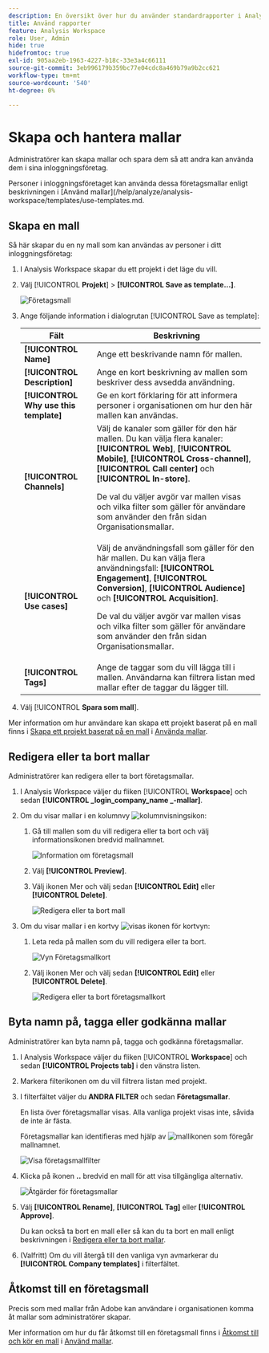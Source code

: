 ```yaml
---
description: En översikt över hur du använder standardrapporter i Analysis Workspace.
title: Använd rapporter
feature: Analysis Workspace
role: User, Admin
hide: true
hidefromtoc: true
exl-id: 905aa2eb-1963-4227-b18c-33e3a4c66111
source-git-commit: 3eb996179b359bc77e04cdc8a469b79a9b2cc621
workflow-type: tm+mt
source-wordcount: '540'
ht-degree: 0%

---
```


# Skapa och hantera mallar

Administratörer kan skapa mallar och spara dem så att andra kan använda dem i sina inloggningsföretag.

Personer i inloggningsföretaget kan använda dessa företagsmallar enligt beskrivningen i [Använd mallar](/help/analyze/analysis-workspace/templates/use-templates.md.

## Skapa en mall

Så här skapar du en ny mall som kan användas av personer i ditt inloggningsföretag:

1. I Analysis Workspace skapar du ett projekt i det läge du vill.

1. Välj [!UICONTROL **Projekt**] > **[!UICONTROL Save as template…]**.

   ![Företagsmall](assets/company-template-save.png)

1. Ange följande information i dialogrutan [!UICONTROL Save as template]:

   | Fält | Beskrivning |
   |---------|----------|
   | **[!UICONTROL Name]** | Ange ett beskrivande namn för mallen. |
   | **[!UICONTROL Description]** | Ange en kort beskrivning av mallen som beskriver dess avsedda användning. |
   | **[!UICONTROL Why use this template]** | Ge en kort förklaring för att informera personer i organisationen om hur den här mallen kan användas. |
   | **[!UICONTROL Channels]** | Välj de kanaler som gäller för den här mallen. Du kan välja flera kanaler: **[!UICONTROL Web]**, **[!UICONTROL Mobile]**, **[!UICONTROL Cross-channel]**, **[!UICONTROL Call center]** och **[!UICONTROL In-store]**.<p>De val du väljer avgör var mallen visas och vilka filter som gäller för användare som använder den från sidan Organisationsmallar.</p> |
   | **[!UICONTROL Use cases]** | Välj de användningsfall som gäller för den här mallen. Du kan välja flera användningsfall: **[!UICONTROL Engagement]**, **[!UICONTROL Conversion]**, **[!UICONTROL Audience]** och **[!UICONTROL Acquisition]**. <p>De val du väljer avgör var mallen visas och vilka filter som gäller för användare som använder den från sidan Organisationsmallar.</p> |
   | **[!UICONTROL Tags]** | Ange de taggar som du vill lägga till i mallen. Användarna kan filtrera listan med mallar efter de taggar du lägger till. |

1. Välj [!UICONTROL **Spara som mall**].

Mer information om hur användare kan skapa ett projekt baserat på en mall finns i [Skapa ett projekt baserat på en mall](/help/analyze/analysis-workspace/templates/use-templates.md#create-a-project-based-on-a-template) i [Använda mallar](/help/analyze/analysis-workspace/templates/use-templates.md).

## Redigera eller ta bort mallar

Administratörer kan redigera eller ta bort företagsmallar.

1. I Analysis Workspace väljer du fliken [!UICONTROL **Workspace**] och sedan **[!UICONTROL _login_company_name _-mallar]**.

1. Om du visar mallar i en kolumnvy ![kolumnvisningsikon](assets/column-view-icon.png):

   1. Gå till mallen som du vill redigera eller ta bort och välj informationsikonen bredvid mallnamnet.

      ![Information om företagsmall](assets/company-template-info.png)

   1. Välj **[!UICONTROL Preview]**.

   1. Välj ikonen Mer och välj sedan **[!UICONTROL Edit]** eller **[!UICONTROL Delete]**.

      ![Redigera eller ta bort mall](assets/company-template-edit-delete.png)

1. Om du visar mallar i en kortvy ![visas ikonen för kortvyn](assets/card-view-icon.png):

   1. Leta reda på mallen som du vill redigera eller ta bort.

      ![Vyn Företagsmallkort](assets/company-template-cards.png)

   1. Välj ikonen Mer och välj sedan **[!UICONTROL Edit]** eller **[!UICONTROL Delete]**.

      ![Redigera eller ta bort företagsmallkort](assets/company-template-card-edit-delete.png)

## Byta namn på, tagga eller godkänna mallar

Administratörer kan byta namn på, tagga och godkänna företagsmallar.

1. I Analysis Workspace väljer du fliken [!UICONTROL **Workspace**] och sedan **[!UICONTROL Projects tab]** i den vänstra listen.

1. Markera filterikonen om du vill filtrera listan med projekt.

1. I filterfältet väljer du **ANDRA FILTER** och sedan **Företagsmallar**.

   En lista över företagsmallar visas. Alla vanliga projekt visas inte, såvida de inte är fästa.

   Företagsmallar kan identifieras med hjälp av ![mallikonen](https://spectrum.adobe.com/static/icons/workflow_18/Smock_FileTemplate_18_N.svg) som föregår mallnamnet.

   ![Visa företagsmallfilter](assets/company-templates-filter.png)

1. Klicka på ikonen **..** bredvid en mall för att visa tillgängliga alternativ.

   ![Åtgärder för företagsmallar](assets/company-templates-actions.png)

1. Välj **[!UICONTROL Rename]**, **[!UICONTROL Tag]** eller **[!UICONTROL Approve]**.

   Du kan också ta bort en mall eller så kan du ta bort en mall enligt beskrivningen i [Redigera eller ta bort mallar](#edit-or-delete-templates).

1. (Valfritt) Om du vill återgå till den vanliga vyn avmarkerar du **[!UICONTROL Company templates]** i filterfältet.

## Åtkomst till en företagsmall

Precis som med mallar från Adobe kan användare i organisationen komma åt mallar som administratörer skapar.

Mer information om hur du får åtkomst till en företagsmall finns i [Åtkomst till och kör en mall](/help/analyze/analysis-workspace/templates/use-templates.md#access-and-run-a-template) i [Använd mallar](/help/analyze/analysis-workspace/templates/use-templates.md).
